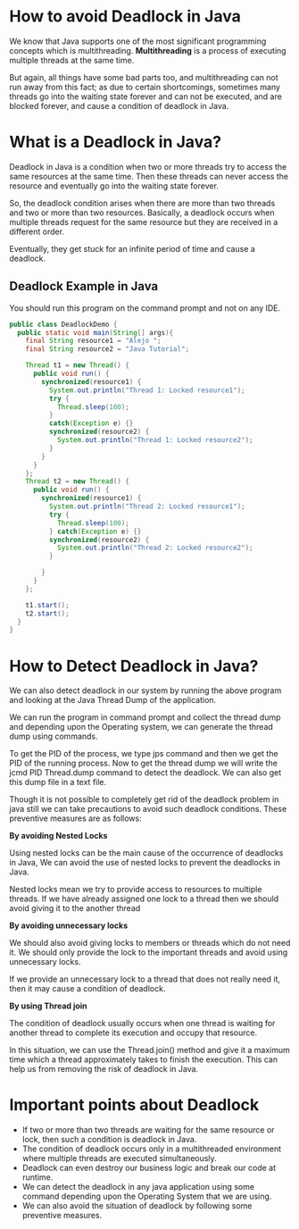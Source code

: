 # How to avoid Deadlock in Java

We know that Java supports one of the most significant programming concepts which is multithreading. **Multithreading** is a process of executing multiple threads at the same time.

But again, all things have some bad parts too, and multithreading can not run away from this fact; as due to certain shortcomings, sometimes many threads go into the waiting state forever and can not be executed, and are blocked forever, and cause a condition of deadlock in Java.

# What is a Deadlock in Java?

Deadlock in Java is a condition when two or more threads try to access the same resources at the same time. Then these threads can never access the resource and eventually go into the waiting state forever.

So, the deadlock condition arises when there are more than two threads and two or more than two resources. Basically, a deadlock occurs when multiple threads request for the same resource but they are received in a different order.

Eventually, they get stuck for an infinite period of time and cause a deadlock.



## Deadlock Example in Java

You should run this program on the command prompt and not on any IDE.

```java
public class DeadlockDemo {
  public static void main(String[] args){
    final String resource1 = "Alejo ";
    final String resource2 = "Java Tutorial";

    Thread t1 = new Thread() {
      public void run() {
        synchronized(resource1) {
          System.out.println("Thread 1: Locked resource1");
          try {
            Thread.sleep(100);
          }
          catch(Exception e) {}
          synchronized(resource2) {
            System.out.println("Thread 1: Locked resource2");
          }
        }
      }
    };
    Thread t2 = new Thread() {
      public void run() {
        synchronized(resource1) {
          System.out.println("Thread 2: Locked resource1");
          try {
            Thread.sleep(100);
          } catch(Exception e) {}
          synchronized(resource2) {
            System.out.println("Thread 2: Locked resource2");
          }

        }
      }
    };

    t1.start();
    t2.start();
  }
}
```

# How to Detect Deadlock in Java?

We can also detect deadlock in our system by running the above program and looking at the Java Thread Dump of the application.

We can run the program in command prompt and collect the thread dump and depending upon the Operating system, we can generate the thread dump using commands.

To get the PID of the process, we type jps command and then we get the PID of the running process. Now to get the thread dump we will write the jcmd PID Thread.dump command to detect the deadlock. We can also get this dump file in a text file.

Though it is not possible to completely get rid of the deadlock problem in java still we can take precautions to avoid such deadlock conditions. These preventive measures are as follows:

**By avoiding Nested Locks**

Using nested locks can be the main cause of the occurrence of deadlocks in Java, We can avoid the use of nested locks to prevent the deadlocks in Java.

Nested locks mean we try to provide access to resources to multiple threads. If we have already assigned one lock to a thread then we should avoid giving it to the another thread

**By avoiding unnecessary locks**

We should also avoid giving locks to members or threads which do not need it. We should only provide the lock to the important threads and avoid using unnecessary locks.

If we provide an unnecessary lock to a thread that does not really need it, then it may cause a condition of deadlock.

**By using Thread join**

The condition of deadlock usually occurs when one thread is waiting for another thread to complete its execution and occupy that resource.

In this situation, we can use the Thread.join() method and give it a maximum time which a thread approximately takes to finish the execution. This can help us from removing the risk of deadlock in Java.

# Important points about Deadlock

- If two or more than two threads are waiting for the same resource or lock, then such a condition is deadlock in Java.
- The condition of deadlock occurs only in a multithreaded environment where multiple threads are executed simultaneously.
- Deadlock can even destroy our business logic and break our code at runtime.
- We can detect the deadlock in any java application using some command depending upon the Operating System that we are using.
- We can also avoid the situation of deadlock by following some preventive measures.